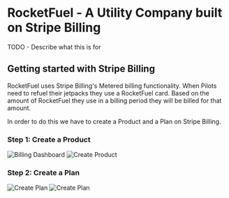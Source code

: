 # RocketFuel - A Utility Company built on Stripe Billing

TODO - Describe what this is for

## Getting started with Stripe Billing

RocketFuel uses Stripe Billing's Metered billing functionality. When Pilots need to refuel their 
jetpacks they use a RocketFuel card. Based on the amount of RocketFuel they use in a billing period
they will be billed for that amount. 

In order to do this we have to create a Product and a Plan on Stripe Billing. 

### Step 1: Create a Product
![Billing Dashboard](/docs/images/billing_dashboard.png)
![Create Product](/docs/images/create_product.png)

### Step 2: Create a Plan
![Create Plan](/docs/images/create_plan.png)
![Create Plan](/docs/images/view_product_and_plan.png)
